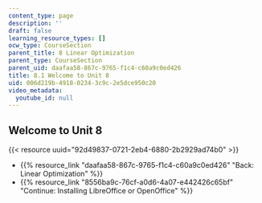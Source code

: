 ```yaml
---
content_type: page
description: ''
draft: false
learning_resource_types: []
ocw_type: CourseSection
parent_title: 8 Linear Optimization
parent_type: CourseSection
parent_uid: daafaa58-867c-9765-f1c4-c60a9c0ed426
title: 8.1 Welcome to Unit 8
uid: 006d219b-4918-0234-3c9c-2e5dce950c20
video_metadata:
  youtube_id: null
---
```

## Welcome to Unit 8

{{< resource uuid="92d49837-0721-2eb4-6880-2b2929ad74b0" >}}

- {{% resource_link "daafaa58-867c-9765-f1c4-c60a9c0ed426" "Back: Linear Optimization" %}}
- {{% resource_link "8556ba9c-76cf-a0d6-4a07-e442426c65bf" "Continue: Installing LibreOffice or OpenOffice" %}}